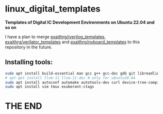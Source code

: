 # linux_digital_templates

**Templates of Digital IC Development Environments on Ubuntu 22.04 and so on**

I have a plan to merge [exaithrg/iverilog_templates](https://github.com/exaithrg/iverilog_templates), [exaithrg/verilator_templates](https://github.com/exaithrg/verilator_templates) and [exaithrg/nvboard_templates](https://github.com/exaithrg/nvboard_templates) to this repository in the future.



## Installing tools:

```bash
sudo apt install build-essential man gcc g++ gcc-doc gdb git libreadline-dev libsdl2-dev llvm llvm-dev
# apt-get install llvm-11 llvm-11-dev # only for ubuntu20.04
sudo apt install autoconf automake autotools-dev curl device-tree-compiler libmpc-dev libmpfr-dev libgmp-dev gawk build-essential bison flex texinfo gperf libtool patchutils bc zlib1g-dev git
sudo apt install vim tmux exuberant-ctags
```



# THE END
